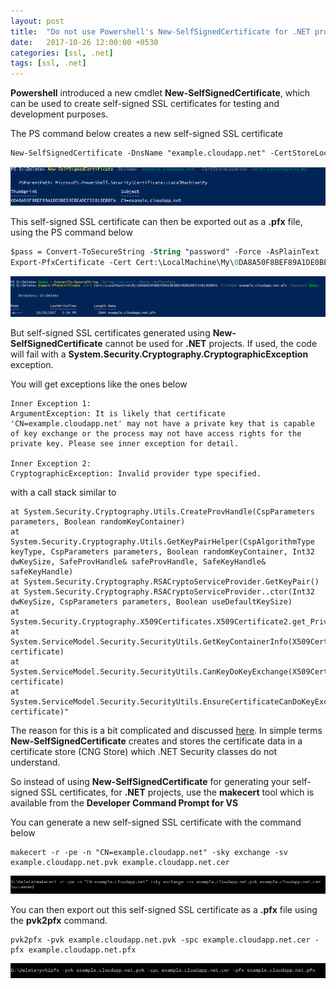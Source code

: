 ```yaml
---
layout: post
title:  "Do not use Powershell's New-SelfSignedCertificate for .NET projects"
date:   2017-10-26 12:00:00 +0530
categories: [ssl, .net]
tags: [ssl, .net]
---
```


**Powershell** introduced a new cmdlet **New-SelfSignedCertificate**, which can be used to create self-signed SSL certificates for testing and development purposes. 

The PS command below creates a new self-signed SSL certificate

``` ps
New-SelfSignedCertificate -DnsName "example.cloudapp.net" -CertStoreLocation "cert:\LocalMachine\My"
```

![New-SelfSignedCertificate](/img/posts/post-2017-10-26-New-SelfSingedCertficate.png)

This self-signed SSL certificate can then be exported out as a **.pfx** file, using the PS command below

``` ps
$pass = Convert-ToSecureString -String "password" -Force -AsPlainText
Export-PfxCertificate -Cert Cert:\LocalMachine\My\0DA8A50F8BEF89A1DE0BE59EBEADCF32813EBBFA -FilePath example.cloudapp.net.pfx -Password $pass
```

![Export-PfxCertificate](/img/posts/post-2017-10-26-Export-PfxCertificate.png)

But self-signed SSL certificates generated using **New-SelfSignedCertificate** cannot be used for **.NET** projects. If used, the code will fail with a **System.Security.Cryptography.CryptographicException** exception.

You will get exceptions like the ones below

```
Inner Exception 1:
ArgumentException: It is likely that certificate 'CN=example.cloudapp.net' may not have a private key that is capable of key exchange or the process may not have access rights for the private key. Please see inner exception for detail.

Inner Exception 2:
CryptographicException: Invalid provider type specified.
```

with a call stack similar to 

```
at System.Security.Cryptography.Utils.CreateProvHandle(CspParameters parameters, Boolean randomKeyContainer)
at System.Security.Cryptography.Utils.GetKeyPairHelper(CspAlgorithmType keyType, CspParameters parameters, Boolean randomKeyContainer, Int32 dwKeySize, SafeProvHandle& safeProvHandle, SafeKeyHandle& safeKeyHandle)
at System.Security.Cryptography.RSACryptoServiceProvider.GetKeyPair()
at System.Security.Cryptography.RSACryptoServiceProvider..ctor(Int32 dwKeySize, CspParameters parameters, Boolean useDefaultKeySize)
at System.Security.Cryptography.X509Certificates.X509Certificate2.get_PrivateKey()
at System.ServiceModel.Security.SecurityUtils.GetKeyContainerInfo(X509Certificate2 certificate)
at System.ServiceModel.Security.SecurityUtils.CanKeyDoKeyExchange(X509Certificate2 certificate)
at System.ServiceModel.Security.SecurityUtils.EnsureCertificateCanDoKeyExchange(X509Certificate2 certificate)"
``` 

The reason for this is a bit complicated and discussed [here]( https://blogs.msdn.microsoft.com/winsdk/2014/11/18/accessing-a-cng-private-key-from-an-x509certificate2-class/). In simple terms **New-SelfSignedCertificate** creates and stores the certificate data in a certificate store (CNG Store) which .NET Security classes do not understand.

So instead of using **New-SelfSignedCertificate** for generating your self-signed SSL certificates, for **.NET** projects, use the **makecert** tool which is available from the **Developer Command Prompt for VS**

You can generate a new self-signed SSL certificate with the command below

```
makecert -r -pe -n "CN=example.cloudapp.net" -sky exchange -sv example.cloudapp.net.pvk example.cloudapp.net.cer
```

![makecert](/img/posts/post-2017-10-26-makecert.png)

You can then export out this self-signed SSL certificate as a **.pfx** file using the **pvk2pfx** command.

```
pvk2pfx -pvk example.cloudapp.net.pvk -spc example.cloudapp.net.cer -pfx example.cloudapp.net.pfx
```

![pvk2pfx](/img/posts/post-2017-10-26-pvk2pfx.png)